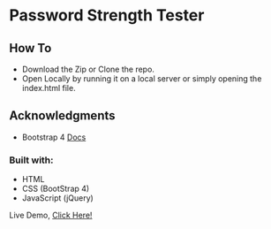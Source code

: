 # Password Strength Tester

## How To
- Download the Zip or Clone the repo.
- Open Locally by running it on a local server or simply opening the index.html file.

## Acknowledgments
- Bootstrap 4 [Docs](https://getbootstrap.com/docs/4.5/getting-started/introduction/)

### Built with: 
 * HTML
 * CSS (BootStrap 4)
 * JavaScript (jQuery)
 
 Live Demo, [Click Here!](https://tien96ng.github.io/password-strength-test/)
